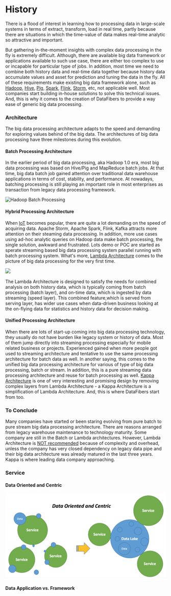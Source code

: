 # History
There is a flood of interest in learning how to processing data in large-scale systems in terms of extract, transform, load in real time, partly because there are situations in which the time-value of data makes real-time analytic so attractive and important. 

But gathering in-the-moment insights with complex data processing in the fly is extremely difficult. Although, there are available big data framework or applications available to such use case, there are either too complex to use or incapable for particular type of jobs. In addition, most time we need to combine both history data and real-time data together because history data accumulate values and asset for prediction and tuning the data in the fly. All of these requirements make existing big data framework alone, such as [Hadoop](http://hadoop.apache.org/), [Hive](http://hive.apache.org/), [Pig](http://pig.apache.org/), [Spark](http://spark.apache.org/), [Flink](https://flink.apache.org/), [Storm](https://storm.apache.org/), etc, not applicable well. Most companies start building in-house solutions to solve this technical issues. And, this is why it comes to the creation of DataFibers to provide a way ease of generic big data processing. 

### Architecture
The big data processing architecture adapts to the speed and demanding for exploring values behind of the big data. The architectures of big data processing have three milestones during this evolution. 

#### Batch Processing Architecture
In the earlier period of big data processing, aka Hadoop 1.0 era, most big data processing was based on Hive/Pig and MapReduce batch jobs. At that time, big data batch job gained attention over traditional data warehouse applications in terms of cost, stability, and performance. At nowadays, batching processing is still playing an important role in most enterprises as transaction from legacy data processing framework. 

![Hadoop Batch Processing](https://hadoopabcd.files.wordpress.com/2015/03/hadoop1.png)

#### Hybrid Processing Architecture
When [IoT](https://en.wikipedia.org/wiki/Internet_of_things) becomes popular, there are quite a lot demanding on the speed of acquiring data. Apache Storm, Apache Spark, Flink, Kafka attracts more attention on their steaming data processing. In addition, more use cases using ad-hoc analytic queries on Hadoop data make batch processing, the single solution, awkward and frustrated. Lots demo or POC are started as sperate streaming based big data processing system parallel running with batch processing system. What's more, [Lambda Architecture](https://en.wikipedia.org/wiki/Lambda_architecture) comes to the picture of big data processing for the very first time.

![](http://lambda-architecture.net/img/la-overview_small.png)

The Lambda Architecture is designed to satisfy the needs for combined analysis on both history data, which is typically coming from batch processing (batch layer), and on-time data, which is ingested by data streaming (speed layer). This combined feature,which is served from serving layer, has wider use cases when data-driven business looking at the on-flying data for statistics and history data for decision making. 

#### Unified Processing Architecture
When there are lots of start-up coming into big data processing technology, they usually do not have burden like legacy system or history of data. Most of them jump directly into streaming processing especially for mobile related business or projects. Experienced gained when more people got used to streaming architecture and tentative to use the same processing architecture for batch data as well. In another saying, this comes to the unified big data processing architecture for various of type of big data processing, batch or stream. In addition, this is a pure streaming data processing architecture and reuse for batch processing as well. [Kappa Architecture](http://milinda.pathirage.org/kappa-architecture.com/) is one of very interesting and promising design by removing complex layers from Lambda Architecture - a Kappa Architecture is a simplification of Lambda Architecture. And, this is where DataFibers start from too.

### To Conclude
Many companies have started or been staring evolving from pure batch to pure stream big data processing architecture. There are reasons arranged from legacy warehouse maintenance to technology maturity. Some company are still in the Batch or Lambda architectures. However, Lambda Architecture is [NOT recommended](https://www.oreilly.com/ideas/questioning-the-lambda-architecture)  because of complexity and overhead, unless the company has very closed dependency on legacy data pipe and their big data architecture was already matured in the last three years. Kappa is where leading data company approaching.


### Service

#### Data Oriented and Centric
![Data Oriented and Centric](data_oriented.jpg)
#### Data Application vs. Framework


